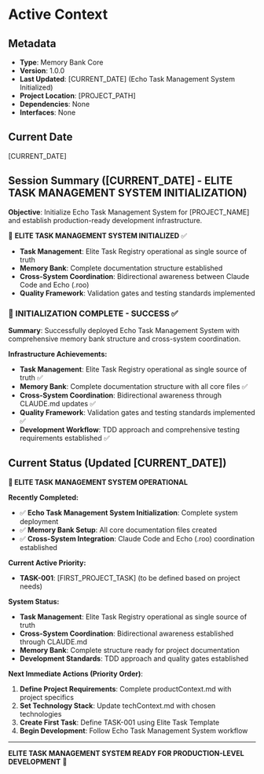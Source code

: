 # Active Context

## Metadata
- **Type**: Memory Bank Core
- **Version**: 1.0.0
- **Last Updated**: [CURRENT_DATE] (Echo Task Management System Initialized)
- **Project Location**: [PROJECT_PATH]
- **Dependencies**: None
- **Interfaces**: None

## Current Date
[CURRENT_DATE]

## Session Summary ([CURRENT_DATE] - ELITE TASK MANAGEMENT SYSTEM INITIALIZATION)

**Objective**: Initialize Echo Task Management System for [PROJECT_NAME] and establish production-ready development infrastructure.

🎯 **ELITE TASK MANAGEMENT SYSTEM INITIALIZED** ✅
- **Task Management**: Elite Task Registry operational as single source of truth
- **Memory Bank**: Complete documentation structure established
- **Cross-System Coordination**: Bidirectional awareness between Claude Code and Echo (.roo)
- **Quality Framework**: Validation gates and testing standards implemented

### 🎯 INITIALIZATION COMPLETE - SUCCESS ✅

**Summary**: Successfully deployed Echo Task Management System with comprehensive memory bank structure and cross-system coordination.

**Infrastructure Achievements:**
- **Task Management**: Elite Task Registry operational as single source of truth ✅
- **Memory Bank**: Complete documentation structure with all core files ✅  
- **Cross-System Coordination**: Bidirectional awareness through CLAUDE.md updates ✅
- **Quality Framework**: Validation gates and testing standards implemented ✅
- **Development Workflow**: TDD approach and comprehensive testing requirements established ✅

## Current Status (Updated [CURRENT_DATE])

**🎯 ELITE TASK MANAGEMENT SYSTEM OPERATIONAL**

**Recently Completed:**
- ✅ **Echo Task Management System Initialization**: Complete system deployment
- ✅ **Memory Bank Setup**: All core documentation files created
- ✅ **Cross-System Integration**: Claude Code and Echo (.roo) coordination established

**Current Active Priority:**
- **TASK-001**: [FIRST_PROJECT_TASK] (to be defined based on project needs)

**System Status:**
- **Task Management**: Elite Task Registry operational as single source of truth
- **Cross-System Coordination**: Bidirectional awareness established through CLAUDE.md
- **Memory Bank**: Complete structure ready for project documentation
- **Development Standards**: TDD approach and quality gates established

**Next Immediate Actions (Priority Order)**:
1. **Define Project Requirements**: Complete productContext.md with project specifics
2. **Set Technology Stack**: Update techContext.md with chosen technologies
3. **Create First Task**: Define TASK-001 using Elite Task Template
4. **Begin Development**: Follow Echo Task Management System workflow

---

**ELITE TASK MANAGEMENT SYSTEM READY FOR PRODUCTION-LEVEL DEVELOPMENT** 🚀